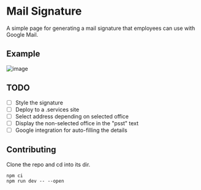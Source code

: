 # Mail Signature

A simple page for generating a mail signature that employees can use with Google Mail.

## Example

![image](https://user-images.githubusercontent.com/3116043/195564302-70fbd2fa-cc7e-4344-99a3-a9a447f5ab29.png)

## TODO

 - [ ] Style the signature
 - [ ] Deploy to a .services site
 - [ ] Select address depending on selected office
 - [ ] Display the non-selected office in the "psst" text
 - [ ] Google integration for auto-filling the details

## Contributing

Clone the repo and cd into its dir.

```shell
npm ci
npm run dev -- --open
```
